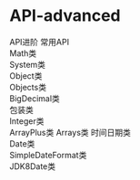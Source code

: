 # API-advanced
API进阶
常用API  
   Math类  
   System类  
   Object类  
   Objects类  
   BigDecimal类  
包装类  
   Integer类  
   ArrayPlus类
   Arrays类
时间日期类  
   Date类  
   SimpleDateFormat类  
   JDK8Date类  

   